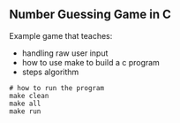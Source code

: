 Number Guessing Game in C
----

Example game that teaches:
- handling raw user input
- how to use make to build a c program
- steps algorithm

```shell
# how to run the program
make clean
make all
make run

```

